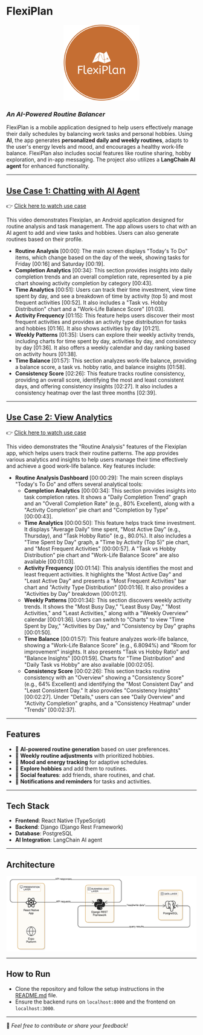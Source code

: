# **FlexiPlan**

<p align="center">
  <img src="logo.png" alt="FlexiPlan Logo" width="200"/>
</p>

### *An AI-Powered Routine Balancer*

FlexiPlan is a mobile application designed to help users effectively manage their daily schedules by balancing work tasks and personal hobbies. Using **AI**, the app generates **personalized daily and weekly routines**, adapts to the user's energy levels and mood, and encourages a healthy work-life balance. FlexiPlan also includes social features like routine sharing, hobby exploration, and in-app messaging. The project also utilizes a **LangChain AI agent** for enhanced functionality.

---

## [Use Case 1: Chatting with AI Agent](https://www.youtube.com/watch?v=BQon-wQ-yXw)
👉 [Click here to watch use case](https://www.youtube.com/watch?v=BQon-wQ-yXw)

This video demonstrates Flexiplan, an Android application designed for routine analysis and task management. The app allows users to chat with an AI agent to add and view tasks and hobbies. Users can also generate routines based on their profile.

* **Routine Analysis** [00:00]: The main screen displays "Today's To Do" items, which change based on the day of the week, showing tasks for Friday [00:16] and Saturday [00:19].
* **Completion Analytics** [00:34]: This section provides insights into daily completion trends and an overall completion rate, represented by a pie chart showing activity completion by category [00:43].
* **Time Analytics** [00:51]: Users can track their time investment, view time spent by day, and see a breakdown of time by activity (top 5) and most frequent activities [00:52]. It also includes a "Task vs. Hobby Distribution" chart and a "Work-Life Balance Score" [01:03].
* **Activity Frequency** [01:15]: This feature helps users discover their most frequent activities and provides an activity type distribution for tasks and hobbies [01:16]. It also shows activities by day [01:21].
* **Weekly Patterns** [01:35]: Users can explore their weekly activity trends, including charts for time spent by day, activities by day, and consistency by day [01:36]. It also offers a weekly calendar and day ranking based on activity hours [01:38].
* **Time Balance** [01:57]: This section analyzes work-life balance, providing a balance score, a task vs. hobby ratio, and balance insights [01:58].
* **Consistency Score** [02:26]: This feature tracks routine consistency, providing an overall score, identifying the most and least consistent days, and offering consistency insights [02:27]. It also includes a consistency heatmap over the last three months [02:39].

---

## [Use Case 2: View Analytics](https://www.youtube.com/watch?v=mvCvQYNE8tk)
👉 [Click here to watch use case](https://www.youtube.com/watch?v=mvCvQYNE8tk)

This video demonstrates the "Routine Analysis" features of the Flexiplan app, which helps users track their routine patterns. The app provides various analytics and insights to help users manage their time effectively and achieve a good work-life balance. Key features include:

* **Routine Analysis Dashboard** [00:00:29]: The main screen displays "Today's To Do" and offers several analytical tools:
    * **Completion Analytics** [00:00:34]: This section provides insights into task completion rates. It shows a "Daily Completion Trend" graph and an "Overall Completion Rate" (e.g., 80% Excellent), along with a "Activity Completion" pie chart and "Completion by Type" [00:00:43].
    * **Time Analytics** [00:00:50]: This feature helps track time investment. It displays "Average Daily" time spent, "Most Active Day" (e.g., Thursday), and "Task Hobby Ratio" (e.g., 80.0%). It also includes a "Time Spent by Day" graph, a "Time by Activity (Top 5)" pie chart, and "Most Frequent Activities" [00:00:57]. A "Task vs Hobby Distribution" pie chart and "Work-Life Balance Score" are also available [00:01:03].
    * **Activity Frequency** [00:01:14]: This analysis identifies the most and least frequent activities. It highlights the "Most Active Day" and "Least Active Day" and presents a "Most Frequent Activities" bar chart and "Activity Type Distribution" [00:01:16]. It also provides a "Activities by Day" breakdown [00:01:21].
    * **Weekly Patterns** [00:01:34]: This section discovers weekly activity trends. It shows the "Most Busy Day," "Least Busy Day," "Most Activities," and "Least Activities," along with a "Weekly Overview" calendar [00:01:36]. Users can switch to "Charts" to view "Time Spent by Day," "Activities by Day," and "Consistency by Day" graphs [00:01:50].
    * **Time Balance** [00:01:57]: This feature analyzes work-life balance, showing a "Work-Life Balance Score" (e.g., 6.8094%) and "Room for improvement" insights. It also presents "Task vs Hobby Ratio" and "Balance Insights" [00:01:59]. Charts for "Time Distribution" and "Daily Task vs Hobby" are also available [00:02:05].
    * **Consistency Score** [00:02:26]: This section tracks routine consistency with an "Overview" showing a "Consistency Score" (e.g., 64% Excellent) and identifying the "Most Consistent Day" and "Least Consistent Day." It also provides "Consistency Insights" [00:02:27]. Under "Details," users can see "Daily Overview" and "Activity Completion" graphs, and a "Consistency Heatmap" under "Trends" [00:02:37].

---

## **Features**
- 🧠 **AI-powered routine generation** based on user preferences.
- 🔄 **Weekly routine adjustments** with prioritized hobbies.
- 🌟 **Mood and energy tracking** for adaptive schedules.
- 🎨 **Explore hobbies** and add them to routines.
- 🤝 **Social features**: add friends, share routines, and chat.
- 🔔 **Notifications and reminders** for tasks and activities.

---

## **Tech Stack**
- **Frontend**: React Native (TypeScript)
- **Backend**: Django (Django Rest Framework)
- **Database**: PostgreSQL
- **AI Integration**: LangChain AI agent

---

## Architecture
![Architecture Diagram](architecture.png)

---

## **How to Run**
- Clone the repository and follow the setup instructions in the [README.md](./README.md) file.
- Ensure the backend runs on `localhost:8000` and the frontend on `localhost:3000`.

---

📌 *Feel free to contribute or share your feedback!*
